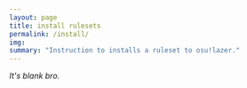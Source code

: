 ```yaml
---
layout: page
title: install rulesets
permalink: /install/
img: 
summary: "Instruction to installs a ruleset to osu!lazer."
---
```


*It's blank bro.*